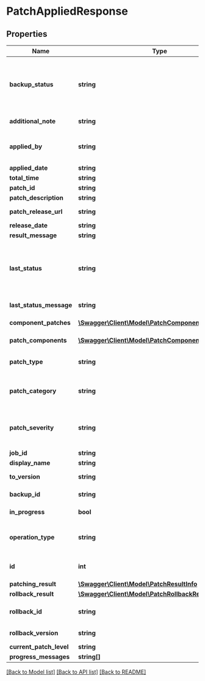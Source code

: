 # PatchAppliedResponse

## Properties
Name | Type | Description | Notes
------------ | ------------- | ------------- | -------------
**backup_status** | **string** | Whether a backup of the software was created before the patch was applied. Valid values include: &lt;code&gt;Available&lt;/code&gt;, &lt;code&gt;SameVersion&lt;/code&gt;, &lt;code&gt;Unavailable&lt;/code&gt;, &lt;code&gt;Unknown&lt;/code&gt;. | [optional] 
**additional_note** | **string** | Free-form text to provide additional information about the patch. | [optional] 
**applied_by** | **string** | Name of the user that applied the patch. &lt;code&gt;system&lt;/code&gt; displays if the patch was applied by an auto-update scheduled job. | [optional] 
**applied_date** | **string** | Date and time that the patch was applied. | [optional] 
**total_time** | **string** | Duration of the patch operation. | [optional] 
**patch_id** | **string** | Patch ID. | [optional] 
**patch_description** | **string** | Description of the patch. | [optional] 
**patch_release_url** | **string** | URL that provides more information about the patch. | [optional] 
**release_date** | **string** | Date and time patch was released. | [optional] 
**result_message** | **string** | Patch results message. | [optional] 
**last_status** | **string** | Status of the patch operation. For example: &lt;code&gt;IN PROGRESS&lt;/code&gt;, &lt;code&gt;COMPLETED&lt;/code&gt;, and &lt;code&gt;FAILED&lt;/code&gt;. &lt;code&gt;COMPLETED_ROLLBACK&lt;/code&gt; is displayed when an applied patch has been rolled back. | [optional] 
**last_status_message** | **string** | Last message logged for the patch operation. | [optional] 
**component_patches** | [**\Swagger\Client\Model\PatchComponentDetailsInfo[]**](PatchComponentDetailsInfo.md) | Group the details of each patches in the component. | [optional] 
**patch_components** | [**\Swagger\Client\Model\PatchComponentAppliedInfo[]**](PatchComponentAppliedInfo.md) | Group the details of the patch to be applied. | [optional] 
**patch_type** | **string** | Patch type classification. For example, &lt;code&gt;Quarterly&lt;/Code&gt;, &lt;code&gt;Security&lt;/Code&gt;. | [optional] 
**patch_category** | **string** | Category of the patch. For example: &lt;code&gt;General&lt;/code&gt;, &lt;code&gt;Multiple&lt;/code&gt;, &lt;code&gt;Security&lt;/code&gt;, and so on. | [optional] 
**patch_severity** | **string** | Severity of the patch. For example &lt;code&gt;Normal&lt;/code&gt;, &lt;code&gt;Mandatory&lt;/code&gt;, &lt;code&gt;Recommended&lt;/code&gt;, and so on. | [optional] 
**job_id** | **string** | Job ID for the patch operation. | [optional] 
**display_name** | **string** | Display name of the patch. | [optional] 
**to_version** | **string** | Version of Oracle MySQL Cloud Service instance that was patched. | [optional] 
**backup_id** | **string** | Backup ID. You can use the backup ID to manage the backup. | [optional] 
**in_progress** | **bool** | Flag that specifies whether the patch is still in progress. | [optional] 
**operation_type** | **string** | Patch operating being performed. Valid values include: &lt;code&gt;Rollback&lt;/code&gt;, &lt;code&gt;Patching&lt;/code&gt;, and &lt;code&gt;None&lt;/code&gt;. | [optional] 
**id** | **int** | Unique ID of the patching operation. Use this ID to get details of a patching operation. | [optional] 
**patching_result** | [**\Swagger\Client\Model\PatchResultInfo**](PatchResultInfo.md) |  | [optional] 
**rollback_result** | [**\Swagger\Client\Model\PatchRollbackResult**](PatchRollbackResult.md) |  | [optional] 
**rollback_id** | **string** | ID of the rollback that is associated to the completed patching operation. The ID is used to rollback a patch operation. | [optional] 
**rollback_version** | **string** | Version to which the patched component will be rolled back. | [optional] 
**current_patch_level** | **string** | Current patch level for the component. | [optional] 
**progress_messages** | **string[]** | List of progress messages for the patch. | [optional] 

[[Back to Model list]](../README.md#documentation-for-models) [[Back to API list]](../README.md#documentation-for-api-endpoints) [[Back to README]](../README.md)


